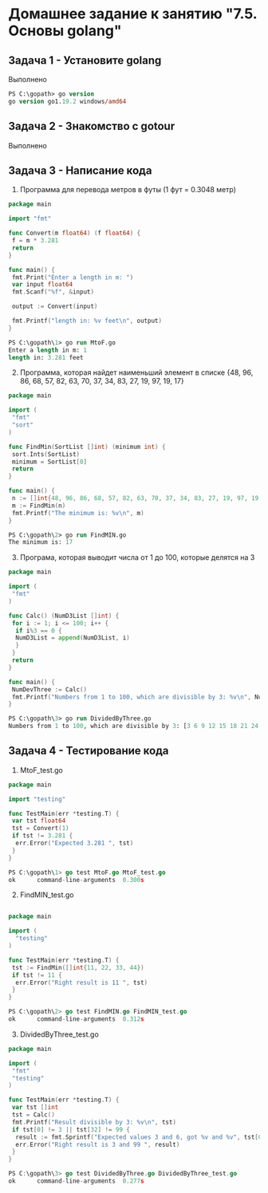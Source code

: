 # Домашнее задание к занятию "7.5. Основы golang"

## Задача 1 - Установите golang

Выполнено

```ps
PS C:\gopath> go version
go version go1.19.2 windows/amd64
```

## Задача 2 - Знакомство с gotour

Выполнено

## Задача 3 - Написание кода

1. Программа для перевода метров в футы (1 фут = 0.3048 метр)

```go
package main

import "fmt"

func Convert(m float64) (f float64) {
 f = m * 3.281
 return
}

func main() {
 fmt.Print("Enter a length in m: ")
 var input float64
 fmt.Scanf("%f", &input)

 output := Convert(input)

 fmt.Printf("length in: %v feet\n", output)
}
```

```ps
PS C:\gopath\1> go run MtoF.go
Enter a length in m: 1
length in: 3.281 feet
```

2. Программа, которая найдет наименьший элемент в списке {48, 96, 86, 68, 57, 82, 63, 70, 37, 34, 83, 27, 19, 97, 19, 17}

```go
package main

import (
 "fmt"
 "sort"
)

func FindMin(SortList []int) (minimum int) {
 sort.Ints(SortList)
 minimum = SortList[0]
 return
}

func main() {
 n := []int{48, 96, 86, 68, 57, 82, 63, 70, 37, 34, 83, 27, 19, 97, 19, 17}
 m := FindMin(n)
 fmt.Printf("The minimum is: %v\n", m)
}
```

```ps
PS C:\gopath\2> go run FindMIN.go
The minimum is: 17
```

3. Програма, которая выводит числа от 1 до 100, которые делятся на 3

```go
package main

import (
 "fmt"
)

func Calc() (NumD3List []int) {
 for i := 1; i <= 100; i++ {
  if i%3 == 0 {
  NumD3List = append(NumD3List, i)
  }
 }
 return
}

func main() {
 NumDevThree := Calc()
 fmt.Printf("Numbers from 1 to 100, which are divisible by 3: %v\n", NumDevThree)
}
```

```ps
PS C:\gopath\3> go run DividedByThree.go
Numbers from 1 to 100, which are divisible by 3: [3 6 9 12 15 18 21 24 27 30 33 36 39 42 45 48 51 54 57 60 63 66 69 72 75 78 81 84 87 90 93 96 99]
```

## Задача 4 - Тестирование кода

1. MtoF_test.go

```go
package main

import "testing"

func TestMain(err *testing.T) {
 var tst float64
 tst = Convert(1)
 if tst != 3.281 {
  err.Error("Expected 3.281 ", tst)
 }
}
```

```go
PS C:\gopath\1> go test MtoF.go MtoF_test.go
ok      command-line-arguments  0.300s
```

2. FindMIN_test.go

```go

package main

import (
  "testing"
)

func TestMain(err *testing.T) {
 tst := FindMin([]int{11, 22, 33, 44})
 if tst != 11 {
  err.Error("Right result is 11 ", tst)
 }
}
```

```go
PS C:\gopath\2> go test FindMIN.go FindMIN_test.go
ok      command-line-arguments  0.312s
```

3. DividedByThree_test.go

```go
package main

import (
 "fmt"
 "testing"
)

func TestMain(err *testing.T) {
 var tst []int
 tst = Calc()
 fmt.Printf("Result divisible by 3: %v\n", tst)
 if tst[0] != 3 || tst[32] != 99 {
  result := fmt.Sprintf("Expected values 3 and 6, got %v and %v", tst[0], tst[32])
  err.Error("Right result is 3 and 99 ", result)
 }
}
```

```go
PS C:\gopath\3> go test DividedByThree.go DividedByThree_test.go
ok      command-line-arguments  0.277s
```